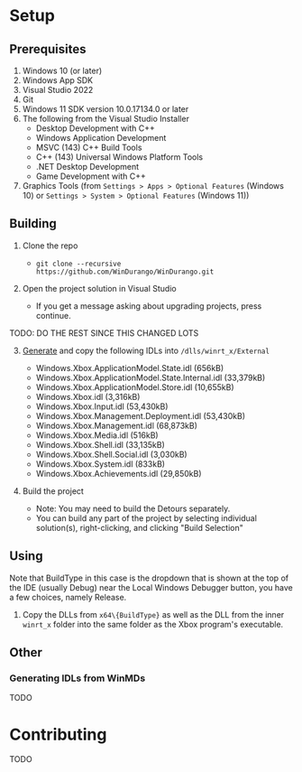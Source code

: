 # Setup

## Prerequisites

1. Windows 10 (or later)
3. Windows App SDK
4. Visual Studio 2022
5. Git
6. Windows 11 SDK version 10.0.17134.0 or later
7. The following from the Visual Studio Installer
   - Desktop Development with C++
   - Windows Application Development
   - MSVC (143) C++ Build Tools
   - C++ (143) Universal Windows Platform Tools
   - .NET Desktop Development
   - Game Development with C++
8. Graphics Tools (from `Settings > Apps > Optional Features` (Windows 10) or `Settings > System > Optional Features` (Windows 11))

## Building

1. Clone the repo  
   - `git clone --recursive https://github.com/WinDurango/WinDurango.git`


2. Open the project solution in Visual Studio   
   - If you get a message asking about upgrading projects, press continue.

TODO: DO THE REST SINCE THIS CHANGED LOTS

3. [Generate](#generating-idls-from-winmds) and copy the following IDLs into `/dlls/winrt_x/External`
   - Windows.Xbox.ApplicationModel.State.idl (656kB)
   - Windows.Xbox.ApplicationModel.State.Internal.idl (33,379kB)
   - Windows.Xbox.ApplicationModel.Store.idl (10,655kB)
   - Windows.Xbox.idl (3,316kB)
   - Windows.Xbox.Input.idl (53,430kB)
   - Windows.Xbox.Management.Deployment.idl (53,430kB)
   - Windows.Xbox.Management.idl (68,873kB)
   - Windows.Xbox.Media.idl (516kB)
   - Windows.Xbox.Shell.idl (33,135kB)
   - Windows.Xbox.Shell.Social.idl (3,030kB)
   - Windows.Xbox.System.idl (833kB)
   - Windows.Xbox.Achievements.idl (29,850kB)


4. Build the project   
   - Note: You may need to build the Detours separately.
   - You can build any part of the project by selecting individual solution(s), right-clicking, and clicking "Build Selection"

## Using
Note that BuildType in this case is the dropdown that is shown at the top of the IDE (usually Debug) near the Local Windows Debugger button, you have a few choices, namely Release.
1. Copy the DLLs from `x64\{BuildType}` as well as the DLL from the inner `winrt_x` folder into the same folder as the Xbox program's executable. 
   
## Other
### Generating IDLs from WinMDs
TODO

# Contributing
TODO